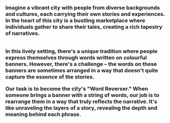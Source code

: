<h3>Imagine a vibrant city with people from diverse backgrounds and cultures, each carrying their own stories and experiences. In the heart of this city is a bustling marketplace where individuals gather to share their tales, creating a rich tapestry of narratives.<br><br>


In this lively setting, there's a unique tradition where people express themselves through words written on colourful banners. However, there's a challenge – the words on these banners are sometimes arranged in a way that doesn't quite capture the essence of the stories.

Our task is to become the city's "Word Reverser." When someone brings a banner with a string of words, our job is to rearrange them in a way that truly reflects the narrative. It's like unraveling the layers of a story, revealing the depth and meaning behind each phrase.</h3>
